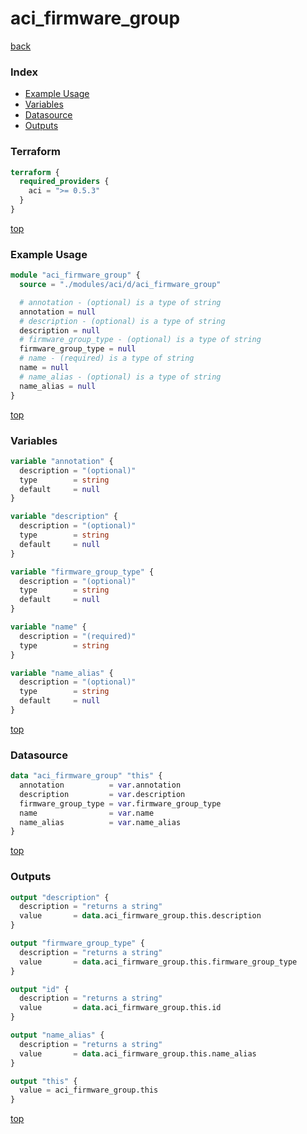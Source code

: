# aci_firmware_group

[back](../aci.md)

### Index

- [Example Usage](#example-usage)
- [Variables](#variables)
- [Datasource](#datasource)
- [Outputs](#outputs)

### Terraform

```terraform
terraform {
  required_providers {
    aci = ">= 0.5.3"
  }
}
```

[top](#index)

### Example Usage

```terraform
module "aci_firmware_group" {
  source = "./modules/aci/d/aci_firmware_group"

  # annotation - (optional) is a type of string
  annotation = null
  # description - (optional) is a type of string
  description = null
  # firmware_group_type - (optional) is a type of string
  firmware_group_type = null
  # name - (required) is a type of string
  name = null
  # name_alias - (optional) is a type of string
  name_alias = null
}
```

[top](#index)

### Variables

```terraform
variable "annotation" {
  description = "(optional)"
  type        = string
  default     = null
}

variable "description" {
  description = "(optional)"
  type        = string
  default     = null
}

variable "firmware_group_type" {
  description = "(optional)"
  type        = string
  default     = null
}

variable "name" {
  description = "(required)"
  type        = string
}

variable "name_alias" {
  description = "(optional)"
  type        = string
  default     = null
}
```

[top](#index)

### Datasource

```terraform
data "aci_firmware_group" "this" {
  annotation          = var.annotation
  description         = var.description
  firmware_group_type = var.firmware_group_type
  name                = var.name
  name_alias          = var.name_alias
}
```

[top](#index)

### Outputs

```terraform
output "description" {
  description = "returns a string"
  value       = data.aci_firmware_group.this.description
}

output "firmware_group_type" {
  description = "returns a string"
  value       = data.aci_firmware_group.this.firmware_group_type
}

output "id" {
  description = "returns a string"
  value       = data.aci_firmware_group.this.id
}

output "name_alias" {
  description = "returns a string"
  value       = data.aci_firmware_group.this.name_alias
}

output "this" {
  value = aci_firmware_group.this
}
```

[top](#index)